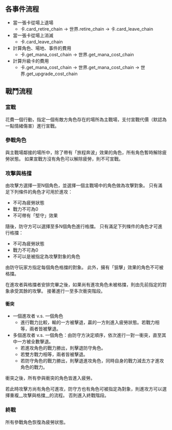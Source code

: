 ## 各事件流程
* 當一張卡從場上退場
    - 卡.card_retire_chain -> 世界.retire_chain -> 卡.card_leave_chain
* 當一張卡從場上消滅
    - 卡.card_leave_chain
* 計算角色、場地、事件的費用
    - 卡.get_mana_cost_chain -> 世界.get_mana_cost_chain
* 計算升級卡的費用
    - 卡.get_mana_cost_chain -> 世界.get_mana_cost_chain -> 世界.get_upgrade_cost_chain

## 戰鬥流程

### 宣戰
花費一個行動，指定一個有敵方角色存在的場所為主戰場，支付宣戰代價（默認為一點情緒傷害）進行宣戰。

### 參戰角色
與主戰場鄰接的場所中，除了帶有「旅程奔波」效果的角色，所有角色暫時解除疲勞狀態。
如果宣戰方沒有角色可以解除疲勞，則不可宣戰。  

### 攻擊與格擋
由攻擊方選擇一至N個角色，並選擇一個主戰場中的角色做為攻擊對象。
只有滿足下列條件的角色才可用於進攻：

* 不可為疲勞狀態
* 戰力不可為0
* 不可帶有「堅守」效果

隨後，防守方可以選擇至多N個角色進行格擋。
只有滿足下列條件的角色才可進行格擋：

* 不可為疲勞狀態
* 戰力不可為0
* 不可以是被指定為攻擊對象的角色

由防守玩家方指定每個角色格擋的對象。
此外，擁有「狙擊」效果的角色不可被格擋。

在進攻者與格擋者安排完畢之後，如果尚有進攻角色未被格擋，則由先前指定的對象承受其餘的攻擊。
接著進行一至多次衝突階段。

#### 衝突
* 一個進攻者 v.s. 一個角色
    - 進行戰力比較，輸的一方被擊退，贏的一方則進入疲勞狀態。若戰力相等，兩者皆被擊退。
* 多個進攻者 v.s. 一個角色：由防守方決定順序，依次進行一對一衝突，直至其中一方被全數擊退。
    - 若進攻角色的戰力勝出，則擊退防守角色。
    - 若雙方戰力相等，兩者皆被擊退。
    - 若防守角色的戰力勝出，則擊退進攻角色，同時自身的戰力減去方才進攻角色的戰力。

衝突之後，所有參與衝突的角色皆進入疲勞。

若此時攻擊方尚有角色可進攻，防守方也有角色可被指定為對象，則進攻方可以選擇重複__攻擊與格擋__的流程。
否則進入終戰階段。

### 終戰
所有參戰角色恢復為疲勞狀態。